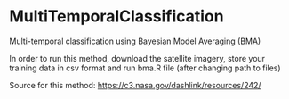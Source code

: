 # MultiTemporalClassification
Multi-temporal classification using Bayesian Model Averaging (BMA)

In order to run this method, download the satellite imagery, store your training data in csv format and run bma.R file (after changing path to files)

Source for this method:
https://c3.nasa.gov/dashlink/resources/242/


